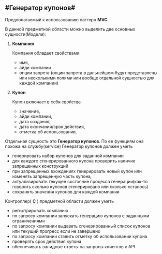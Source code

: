 #Генератор купонов#
---

Предполагаемый к использованию паттерн **MVC**

В данной предметной области можно выделить две основных сущности(Модели):

1. **Компания**
   
    Компания обладает свойствами 
    - имя,
    - айди компании
    - опции запрета (опции запрета в дальнейшем будут представлены или несколькими полями или вообще отдельной сущностью для каждой компании)  
    
2. **Купон**

    Купон включает в себя свойства
    - значение,
    - айди компании,
    - дата создания,
    - дата окончания/срок действия,  
    - отметка об использовании,  

Отдельная сущность это **Генератор купонов**. По ее функциям она похожа на службу(service)
 Генератор купонов должен уметь 
 
 - генерировать набор купонов для заданной компании
 - для каждого сгенерированного купона проверить наличие запрещенных конструкций
 - при запрещенных вхождениях генерировать новый купон или изменять запрещенную часть купона,
 - актуализировать текущее состояние процесса генерации(как-то говорить сколько купонов сгенерировано или сколько осталось)
 - сохранять значения купонов для каждой компании

Контроллер( **C** ) предметной области должен уметь 
  
 - регистрировать компанию
 - по запросу компании запускать генерацию купонов с заданными ограничениями
 - по запросу компании выдавать сгенерированный список купонов или текущий прогресс если не завершено
 - по запросу компании ставить отметку об использовании купона
 - проверять срок действия купона
 - обеспечивать валидные ответы на запросы клиентов к API